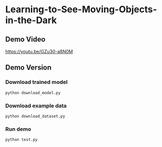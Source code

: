 # Learning-to-See-Moving-Objects-in-the-Dark

## Demo Video
https://youtu.be/GZu30-a8N0M

## Demo Version

### Download trained model
```Shell
python download_model.py
```

### Download example data
```Shell
python download_dataset.py
```

### Run demo
```Shell
python test.py
```
